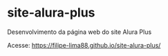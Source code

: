 # site-alura-plus
Desenvolvimento da página web do site Alura Plus

Acesse:
https://filipe-lima88.github.io/site-alura-plus/
